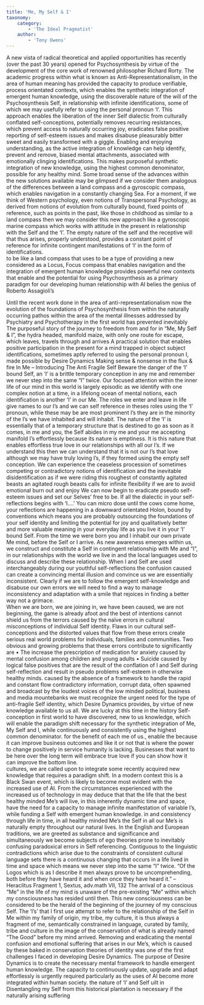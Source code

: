 ```yaml
---
title: 'Me, My Self & I'
taxonomy:
    category:
        - 'The Ideal Pragmatist'
    author:
        - 'Tony Owens'
---
```


A new vista of radical theoretical and applied opportunities has recently (over the past 30 years) opened for Psychosynthesis by virtue of the development of the core work of renowned philosopher Richard Rorty. The academic progress within what is known as Anti-Representationalism, in the area of human meaning has provided the capacity to produce verifiable, process orientated contexts, which enables the synthetic integration of emergent human knowledge, using the discoverable nature of the will of the Psychosynthesis Self, in relationship with infinite identifications, some of which we may usefully refer to using the personal pronoun ‘I’.
This approach enables the liberation of the inner Self dialectic from culturally conflated self-conceptions, potentially removes recurring resistances, which prevent access to naturally occurring joy, eradicates false positive reporting of self-esteem issues and makes disabuse pleasurably bitter sweet and easily transformed with a giggle.
Enabling and enjoying understanding, as the active integration of knowledge can help identify, prevent and remove, biased mental attachments, associated with emotionally clinging identifications. This makes purposeful synthetic integration of new knowledge, using the highest common denominator, possible for any healthy mind.
Some broad sense of the advances within the new solutions available may be glimpsed if we consider them analogous of the differences between a land compass and a gyroscopic compass, which enables navigation in a constantly changing Sea. For a moment, if we think of Western psychology, even notions of Transpersonal Psychology, as derived from notions of evolution from culturally bound, fixed points of reference, such as points in the past, like those in childhood as similar to a land compass then we may consider this new approach like a gyroscopic marine compass which works with attitude in the present in relationship with the Self and the ‘I’. The empty nature of the self and the receptive will that thus arises, properly understood, provides a constant point of reference for infinite contingent manifestations of ‘I’ in the form of identifications.    
to be like a land compass that uses to be a type of 
providing a new  considered as a Locus, Focus compass that enables navigation 
and the integration of emergent human knowledge provides powerful new contexts that enable 
 and the potential for using Psychosynthesis as a primary paradigm for our developing human relationship with AI belies the genius of Roberto Assagioli’s 

Until the recent work done in the area of anti-representationalism now the evolution of the foundations of Psychosynthesis from within the naturally occurring pathos within the area of the mental illnesses addressed by Psychiatry and Psychotherapy in the first world has prevented inevitably 
The purposeful story of the journey to freedom from and for in “Me, My Self & I”, the hydra headed, manifold maize, with only one route for escape, which leaves, travels through and arrives
A practical solution that enables positive participation in the present for a mind trapped in object subject identifications,  sometimes aptly referred to using the personal pronoun I, made possible by Desire Dynamics
Making sense & nonsense in the flux & fire In Me – Introducing The Anti Fragile Self
Beware the danger of the ‘I’ bound Self, an ‘I’ is a brittle temporary conception in any me and remember we never step into the same “I” twice.
Our focused attention within the inner life of our mind in this world is largely episodic as we identify with one complex notion at a time, in a lifelong ocean of mental notions, each identification is another ‘I’ in our Me. The roles we enter and leave in life give names to our I’s and we can self reference in theses roles using the ‘I’ pronoun, while these may be are most prominent I’s they are in the minority of the I’s we have inhabited and will inhabit. The nature of the ‘I’ is essentially that of a temporary structure that is destined to go as soon as it comes, in me and you, the Self abides in my me and your me accepting manifold I’s effortlessly because its nature is emptiness. It is this nature that enables effortless true love in our relationships with all our I’s. 
If we understand this then we can understand that it is not our I’s that love although we may have truly loving I’s, if they formed using the empty self conception.
We can experience the ceaseless procession of sometimes competing or contradictory notions of identification and the inevitable disidentification as if we were riding this roughest of constantly agitated beasts an agitated rough beasts calls for infinite flexibility if we are to avoid emotional burn out and enjoy
We can now begin to eradicate pseudo self-esteem issues and set our Selves’ free to be. If all the dialectic in your self-reflections begins with ‘I….’ You can micro dose until the cows come home, your reflections are happening in a downward orientated Holon, bound by conventions which means you are probably outsourcing the foundations of your self identity and limiting the potential for joy and qualitatively better and more valuable meaning in your everyday life as you live it in your ‘I’ bound Self.
From the time we were born you and I inhabit our own private Me mind, before the Self or I arrive. As new awareness emerges within us, we construct and constitute a Self in contingent relationship with Me and “I”, in our relationships with the world we live in and the local languages used to discuss and describe these relationship. 
When I and Self are used interchangeably during our youthful self-reflections the confusion caused can create a convincing mental illusion and convince us we are essentially inconsistent. Clearly if we are to follow the emergent self-knowledge and disabuse our own errors we will need to find a way to manage inconsistency and adaptation with a smile that rejoices in finding a better way not a grimace.    
When we are born, we are joining in, we have been caused, we are not beginning, the game is already afoot and the best of intentions cannot shield us from the terrors caused by the naïve errors in cultural misconceptions of individual Self identity.
Flaws in our cultural self-conceptions and the distorted values that flow from these errors create serious real world problems for individuals, families and communities. Two obvious and growing problems that these errors contribute to significantly are
•	The increase the prescription of medication for anxiety caused by mental confusion among children and young adults
•	 Suicide caused by logical false positives that are the result of the conflation of I and Self during self-reflection and result in pseudo problems self-esteem in otherwise healthy minds. 
caused by the absence of a framework to handle the rapid and constant flow contradictory information, corrupt data, often spawned and broadcast by the loudest voices of the low minded political, business and media mountebanks we must recognize the urgent need for the type of anti-fragile Self identity, which Desire Dynamics provides, by virtue of new knowledge available to us all.
We are lucky at this time in the history Self-conception in first world to have discovered, new to us knowledge, which will enable the paradigm shift necessary for the synthetic integration of Me, My Self and I, while continuously and consistently using the highest common denominator.
for the benefit of each me of us., enable the  because it can improve business outcomes and like it or not that is where the power to change positively in service humanity is lacking. Businesses that want to be here over the long term will embrace true love if you can show how it can improve the bottom line.   
cultures, we are called upon to integrate some recently acquired new knowledge that requires a paradigm shift. In a modern context this is a Black Swan event, which is likely to become most evident with the increased use of AI.
From the circumstances experienced with the increased us of technology in may deduce that that the life that the best healthy minded Me’s will live, in this inherently dynamic time and space, have the need for a capacity to manage infinite manifestation of variable I’s, while funding a Self with emergent human knowledge.
 in and consistency through life in time, in all healthy minded Me’s the Self in all our Me’s is naturally empty throughout our natural lives.
In the English and European traditions, we are greeted as substance and significance and simultaneously we become subjects of ego theories prone to inevitably confusing paradoxical errors in Self referencing. 
Contiguous to the linguistic contradictions which arise due to the constraints of consistent cultural language sets there is a continuous changing that occurs in a life lived in time and space which means we never step into the same “I” twice. 
“Of the Logos which is as I describe it men always prove to be uncomprehending, both before they have heard it and when once they have heard it.” – Heraclitus Fragment 1, Sextus, adv.math VII, 132
The arrival of a conscious “Me” in the life of my mind is unaware of the pre-existing “Me” within which my consciousness has resided until then. This new consciousness can be considered to be the herald of the beginning of the journey of my conscious Self. 
The ‘I’s’ that I first use attempt to refer to the relationship of the Self in Me within my family of origin, my tribe, my culture, it is thus always a fragment of me, semantically constrained in language, curated by family, tribe and culture in the image of the conservation of what is already named “The Good” before my mind arrived.
Removing and eradicating the mental confusion and emotional suffering that arises in our Me’s, which is caused by these baked in conservation theories of identity was one of the first challenges I faced in developing Desire Dynamics.
The purpose of Desire Dynamics is to create the necessary mental framework to handle emergent human knowledge. The capacity to continuously update, upgrade and adapt effortlessly is urgently required particularly as the uses of AI become more integrated within human society.
the nature of ‘I’ and Self uilt in Disentangling my Self from this historical plantation is necessary if the naturally arising suffering 
